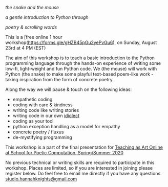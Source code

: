 *the snake and the mouse*

*a gentle introduction to Python through*

*poetry & scrolling words*


This is a [free online 1 hour workshop(https://forms.gle/gHZB45pGu2yePvGu6), on Sunday, August 23rd at 4 PM (EST)

The aim of this workshop is to teach a basic introduction to the Python programming language through the hands-on experience of writing some low-fi, light-weight and fun Python code. We (the mouse) will work with Python (the snake) to make some playful text-based poem-like work - taking inspiration from the form of concrete poetry.

Along the way we will pause & touch on the following ideas:

* empathetic coding
* coding with care & kindness
* writing code like writing stories
* writing code in our own [idiolect](https://www.google.com/search?q=idiolect)
* coding as your tool
* python exception handling as a model for empathy
* concrete poetry / fluxus
* de-mystifying programming


This workshop is a part of the final presentation for [Teaching as Art Online at School for Poetic Computation, Spring/Summer 2020](https://sfpc.io/teachingasart-spring2020)


No previous technical or writing skills are required to participate in this workshop. Places are limited, so if you are interested in joining please register below. Do feel free to email me directly if you have any questions studio.hannahknights@gmail.com
